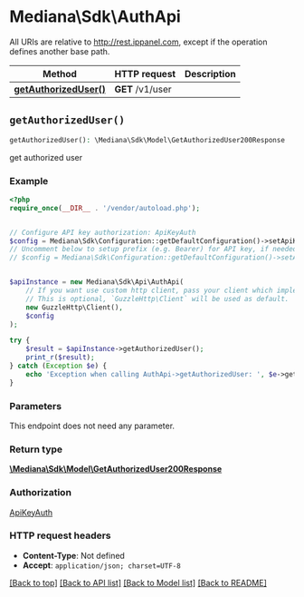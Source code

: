 # Mediana\Sdk\AuthApi

All URIs are relative to http://rest.ippanel.com, except if the operation defines another base path.

| Method | HTTP request | Description |
| ------------- | ------------- | ------------- |
| [**getAuthorizedUser()**](AuthApi.md#getAuthorizedUser) | **GET** /v1/user |  |


## `getAuthorizedUser()`

```php
getAuthorizedUser(): \Mediana\Sdk\Model\GetAuthorizedUser200Response
```



get authorized user

### Example

```php
<?php
require_once(__DIR__ . '/vendor/autoload.php');


// Configure API key authorization: ApiKeyAuth
$config = Mediana\Sdk\Configuration::getDefaultConfiguration()->setApiKey('Authorization', 'YOUR_API_KEY');
// Uncomment below to setup prefix (e.g. Bearer) for API key, if needed
// $config = Mediana\Sdk\Configuration::getDefaultConfiguration()->setApiKeyPrefix('Authorization', 'Bearer');


$apiInstance = new Mediana\Sdk\Api\AuthApi(
    // If you want use custom http client, pass your client which implements `GuzzleHttp\ClientInterface`.
    // This is optional, `GuzzleHttp\Client` will be used as default.
    new GuzzleHttp\Client(),
    $config
);

try {
    $result = $apiInstance->getAuthorizedUser();
    print_r($result);
} catch (Exception $e) {
    echo 'Exception when calling AuthApi->getAuthorizedUser: ', $e->getMessage(), PHP_EOL;
}
```

### Parameters

This endpoint does not need any parameter.

### Return type

[**\Mediana\Sdk\Model\GetAuthorizedUser200Response**](../Model/GetAuthorizedUser200Response.md)

### Authorization

[ApiKeyAuth](../../README.md#ApiKeyAuth)

### HTTP request headers

- **Content-Type**: Not defined
- **Accept**: `application/json; charset=UTF-8`

[[Back to top]](#) [[Back to API list]](../../README.md#endpoints)
[[Back to Model list]](../../README.md#models)
[[Back to README]](../../README.md)
